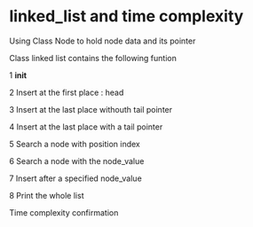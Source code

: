 # linked_list and time complexity
Using Class Node to hold node data and its pointer

Class linked list contains the following funtion

1 __init__

2 Insert at the first place : head

3 Insert at the last place withouth tail pointer

4 Insert at the last place with a tail pointer

5 Search a node with position index

6 Search a node with the node_value

7 Insert after a specified node_value

8 Print the whole list

Time complexity confirmation


